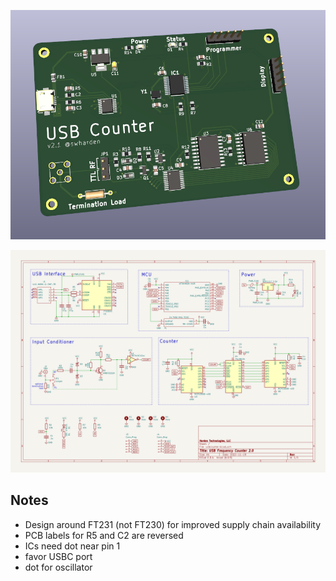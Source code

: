![](3d.png)

![](schematic.png)

## Notes

* Design around FT231 (not FT230) for improved supply chain availability
* PCB labels for R5 and C2 are reversed
* ICs need dot near pin 1
* favor USBC port
* dot for oscillator
